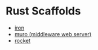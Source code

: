 # Rust Scaffolds

- [iron](https://github.com/iron/iron)
- [muro (middleware web server)](https://github.com/something-here/muro)
- [rocket](https://github.com/SergioBenitez/Rocket)